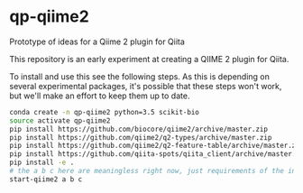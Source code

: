 # qp-qiime2
Prototype of ideas for a Qiime 2 plugin for Qiita

This repository is an early experiment at creating a QIIME 2 plugin for Qiita.

To install and use this see the following steps. As this is depending on several experimental packages, it's possible that these steps won't work, but we'll make an effort to keep them up to date.

```bash
conda create -n qp-qiime2 python=3.5 scikit-bio
source activate qp-qiime2
pip install https://github.com/biocore/qiime2/archive/master.zip
pip install https://github.com/qiime2/q2-types/archive/master.zip
pip install https://github.com/qiime2/q2-feature-table/archive/master.zip
pip install https://github.com/qiita-spots/qiita_client/archive/master.zip
pip install -e .
# the a b c here are meaningless right now, just requirements of the interface
start-qiime2 a b c
```
